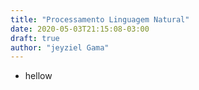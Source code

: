 ```yaml
---
title: "Processamento Linguagem Natural"
date: 2020-05-03T21:15:08-03:00
draft: true
author: "jeyziel Gama"
---
```


- hellow

